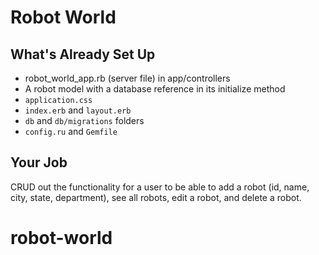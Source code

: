 # Robot World

## What's Already Set Up

* robot_world_app.rb (server file) in app/controllers
* A robot model with a database reference in its initialize method
* `application.css`
* `index.erb` and `layout.erb`
* `db` and `db/migrations` folders
* `config.ru` and `Gemfile`

## Your Job

CRUD out the functionality for a user to be able to add a robot (id, name, city, state, department), see all robots, edit a robot, and delete a robot.
# robot-world
